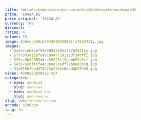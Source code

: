 ```yaml
---
title: โซฟาผ้าเรียบง่ายห้องนั่งเล่นอพาร์ทเมนต์ขนาดเล็กเทคโนโลยีผ้าผสมโซฟาการปรับแต่งสีได้
price: '18424.81'
price_original: '18424.81'
currency: THB
discount: ''
rating: 4
volume: 89
image: Sa6ecceb0cbf943809335051fa7629411y.jpg
images:
  - Sa6ecceb0cbf943809335051fa7629411y.jpg
  - S77c993e135fc47c9947739112df34bffI.jpg
  - S33ce0b3290544cc59825c12cabb59c5cf.jpg
  - S4367a3dffcf44c8bae5cedf72b9ee5b4g.jpg
  - S1a058b7bbd574b23a2484e0aadab25990.jpg
video: 4000223938512.mp4
categories:
  - name: เฟอร์นิเจอร์
    slug: เฟอร-เจอร
  - name: เฟอร์นิเจอร์ บ้าน
    slug: เฟอร-เจอร-าน
slug: โซฟาผ-าเร-ยบง-ายห-องน
encode: oEmBcgo
lang: th
---
```

  